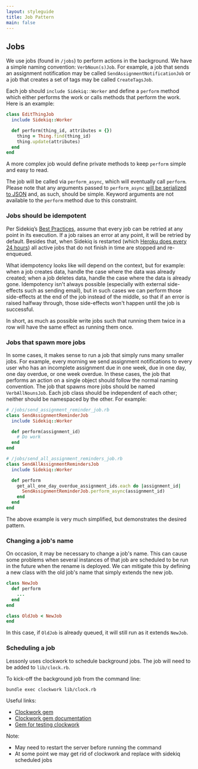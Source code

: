 ```yaml
---
layout: styleguide
title: Job Pattern
main: false
---
```


## Jobs

We use jobs (found in `/jobs`) to perform actions in the background. We have a simple naming convention: `VerbNoun(s)Job`. For example, a job that sends an assignment notification may be called `SendAssignmentNotificationJob` or a job that creates a set of tags may be called `CreateTagsJob`.

Each job should `include Sidekiq::Worker` and define a `perform` method which either performs the work or calls methods that perform the work. Here is an example:

```ruby
class EditThingJob
  include Sidekiq::Worker

  def perform(thing_id, attributes = {})
    thing = Thing.find(thing_id)
    thing.update(attributes)
  end
end
```

A more complex job would define private methods to keep `perform` simple and easy to read.

The job will be called via `perform_async`, which will eventually call `perform`. Please note that any arguments passed to `perform_async` [will be serialized to JSON](https://github.com/mperham/sidekiq/wiki/Best-Practices#1-make-your-job-parameters-small-and-simple) and, as such, should be simple. Keyword arguments are not available to the `perform` method due to this constraint.

### Jobs should be idempotent

Per Sidekiq’s [Best Practices](https://github.com/mperham/sidekiq/wiki/Best-Practices#2-make-your-job-idempotent-and-transactional), assume that every job can be retried at any point in its execution. If a job raises an error at any point, it will be retried by default. Besides that, when Sidekiq is restarted (which [Heroku does every 24 hours](https://devcenter.heroku.com/articles/dynos#restarting)) all active jobs that do not finish in time are stopped and re-enqueued.

What idempotency looks like will depend on the context, but for example: when a job creates data, handle the case where the data was already created; when a job deletes data, handle the case where the data is already gone. Idempotency isn't always possible (especially with external side-effects such as sending email), but in such cases we can perform those side-effects at the end of the job instead of the middle, so that if an error is raised halfway through, those side-effects won't happen until the job is successful.

In short, as much as possible write jobs such that running them twice in a row will have the same effect as running them once.

### Jobs that spawn more jobs

In some cases, it makes sense to run a job that simply runs many smaller jobs. For example, every morning we send assignment notifications to every user who has an incomplete assignment due in one week, due in one day, one day overdue, or one week overdue. In these cases, the job that performs an action on a single object should follow the normal naming convention. The job that spawns more jobs should be named `VerbAllNounsJob`. Each job class should be independent of each other; neither should be namespaced by the other. For example:

```ruby
# /jobs/send_assignment_reminder_job.rb
class SendAssignmentReminderJob
  include Sidekiq::Worker

  def perform(assignment_id)
    # Do work
  end
end

# /jobs/send_all_assignment_reminders_job.rb
class SendAllAssignmentRemindersJob
  include Sidekiq::Worker

  def perform
    get_all_one_day_overdue_assignment_ids.each do |assignment_id|
      SendAssignmentReminderJob.perform_async(assignment_id)
    end
  end
end
```

The above example is very much simplified, but demonstrates the desired pattern.

### Changing a job's name

On occasion, it may be necessary to change a job's name. This can cause some problems when several instances of that job are scheduled to be run in the future when the rename is deployed. We can mitigate this by defining a new class with the old job's name that simply extends the new job.

```ruby
class NewJob
  def perform
    ...
  end
end

class OldJob < NewJob
end
```

In this case, if `OldJob` is already queued, it will still run as it extends `NewJob`.

### Scheduling a job

Lessonly uses clockwork to schedule background jobs. The job will need to be added to `lib/clock.rb`.

To kick-off the background job from the command line:
```
bundle exec clockwork lib/clock.rb
```

Useful links:
 - [Clockwork gem](https://rubygems.org/gems/clockwork/versions/1.3.1)
 - [Clockwork gem documentation](https://www.rubydoc.info/gems/clockwork/1.3.1)
 - [Gem for testing clockwork](https://github.com/kevin-j-m/clockwork-test)

Note:
 - May need to restart the server before running the command
 - At some point we may get rid of clockwork and replace with sidekiq scheduled jobs
